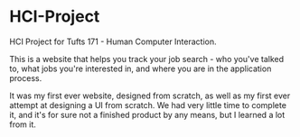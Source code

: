HCI-Project
===========

HCI Project for Tufts 171 - Human Computer Interaction.

This is a website that helps you track your job search - who you've talked to, what jobs you're interested in, and where you are in the application process.

It was my first ever website, designed from scratch, as well as my first ever attempt at designing a UI from scratch.  We had very little time to complete it, and it's for sure not a finished product by any means, but I learned a lot from it.
